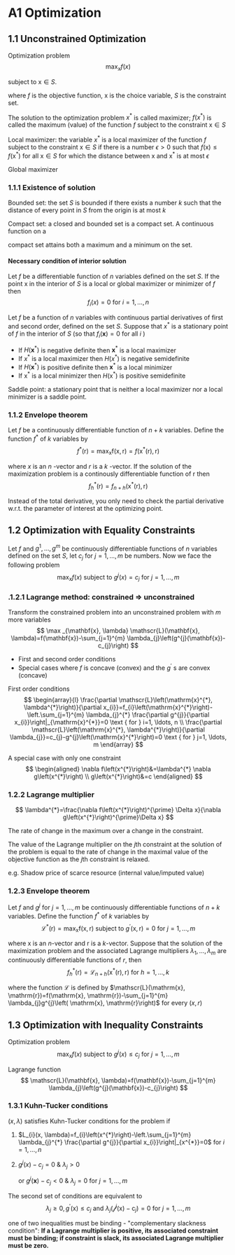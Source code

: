 # A1 Optimization

## 1.1 Unconstrained Optimization 

Optimization problem
$$
\max _{x} f(x)
$$

subject to $\mathrm{x} \in S$. 

where $f$ is the objective function, x is the choice variable, $S$ is the constraint set.

The solution to the optimization problem $x^{*}$ is called maximizer; $f\left(x^{*}\right)$ is called the maximum (value) of the function $f$ subject to the constraint $\mathrm{x} \in S$ 

Local maximizer: the variable $x^{*}$ is a local maximizer of the function $f$ subject to the constraint $\mathrm{x} \in S$ if there is a number $\epsilon>0$ such that $f(\mathrm{x}) \leq f\left(\mathrm{x}^{*}\right)$ for all $\mathrm{x} \in S$ for which the distance between $\mathrm{x}$ and $\mathrm{x}^{*}$ is at most $\epsilon$ 

Global maximizer

### 1.1.1 Existence of solution

Bounded set: the set $S$ is bounded if there exists a number $k$ such that the 
distance of every point in $S$ from the origin is at most $k$

Compact set: a closed and bounded set is a compact set. A continuous function on a 

compact set attains both a maximum and a minimum on the set.

#### Necessary condition of interior solution

Let $f$ be a differentiable function of $n$ variables defined on the set $S$. If the point x in the interior of $S$ is a local or global maximizer or minimizer of $f$ then
$$
f_{i}(x)=0 \text { for } i=1, \ldots, n
$$

Let $f$ be a function of $n$ variables with continuous partial derivatives of first and second order, defined on the set $S$. Suppose that $x^{*}$ is a stationary point of $f$ in the interior of $S$ (so that $f_{i}(\mathbf{x})=0$ for all $i$ )

- If $H\left(\mathbf{x}^{*}\right)$ is negative definite then $\mathbf{x}^{*}$ is a local maximizer
- If $x^{*}$ is a local maximizer then $H\left(x^{*}\right)$ is negative semidefinite
- If $H\left(\mathbf{x}^{*}\right)$ is positive definite then $\mathbf{x}^{*}$ is a local minimizer
- If $\mathrm{x}^{*}$ is a local minimizer then $H\left(\mathrm{x}^{*}\right)$ is positive semidefinite

Saddle point: a stationary point that is neither a local maximizer nor a local minimizer is a saddle point.

### 1.1.2 Envelope theorem

Let $f$ be a continuously differentiable function of $n+k$ variables. Define the function $f^{*}$ of $k$ variables by
$$
f^{*}(\mathrm{r})=\max _{\mathrm{x}} \mathrm{f}(\mathrm{x}, \mathrm{r})=f\left(\mathrm{x}^{*}(\mathrm{r}), \mathrm{r}\right)
$$

where $x$ is an $n$ -vector and $r$ is a $k$ -vector. If the solution of the maximization problem is a continously differentiable function of $\mathrm{r}$ then
$$
f_{h}^{*}(\mathrm{r})=f_{n+h}\left(\mathrm{x}^{*}(\mathrm{r}), \mathrm{r}\right)
$$

Instead of the total derivative, you only need to check the partial derivative w.r.t. the parameter of interest at the optimizing point.

## 1.2 Optimization with Equality Constraints

Let $f$ and $g^{1}, \ldots, g^{m}$ be continuously differentiable functions of $n$ variables defined on the set $S$, let $c_{j}$ for $j=1, \ldots, m$ be numbers. Now we face the following problem
$$
\max _{x} f(x) \text { subject to } g^{j}(x)=c_{j} \text { for } j=1, \ldots, m
$$

### .1.2.1 Lagrange method: constrained $\Rightarrow$ unconstrained

Transform the constrained problem into an unconstrained problem with $m$ more variables
$$
\max _{\mathbf{x}, \lambda} \mathscr{L}(\mathbf{x}, \lambda)=f(\mathbf{x})-\sum_{j=1}^{m} \lambda_{j}\left(g^{j}(\mathbf{x})-c_{j}\right)
$$

- First and second order conditions
- Special cases where $f$ is concave (convex) and the $g^{\prime}$ s are convex (concave)

First order conditions
$$
\begin{array}{l}
\frac{\partial \mathscr{L}\left(\mathrm{x}^{*}, \lambda^{*}\right)}{\partial x_{i}}=f_{i}\left(\mathrm{x}^{*}\right)-\left.\sum_{j=1}^{m} \lambda_{j}^{*} \frac{\partial g^{j}}{\partial x_{i}}\right|_{\mathrm{x}^{*}}=0 \text { for } i=1, \ldots, n \\
\frac{\partial \mathscr{L}\left(\mathrm{x}^{*}, \lambda^{*}\right)}{\partial \lambda_{j}}=c_{j}-g^{j}\left(\mathrm{x}^{*}\right)=0 \text { for } j=1, \ldots, m
\end{array}
$$

A special case with only one constraint
$$
\begin{aligned}
\nabla f\left(x^{*}\right)&=\lambda^{*} \nabla g\left(x^{*}\right) \\
g\left(x^{*}\right)&=c
\end{aligned}
$$

### 1.2.2 Lagrange multiplier

$$
\lambda^{*}=\frac{\nabla f\left(x^{*}\right)^{\prime} \Delta x}{\nabla g\left(x^{*}\right)^{\prime}\Delta x}
$$

The rate of change in the maximum over a change in the constraint.

The value of the Lagrange multiplier on the $j$th constraint at the solution of the problem is equal to the rate of change in the maximal value of the objective function as the $j$th constraint is relaxed. 

e.g. Shadow price of scarce resource (internal value/imputed value)

### 1.2.3 Envelope theorem

Let $f$ and $g^{j}$ for $j=1, \ldots, m$ be continuously differentiable functions of $n+k$ variables. Define the function $f^{*}$ of $k$ variables by
$$
\mathscr{L}^{*}(\mathrm{r})=\max _{\mathrm{x}} \mathrm{f}(\mathrm{x}, \mathrm{r}) \text { subject to } g^{\prime}(\mathrm{x}, \mathrm{r})=0 \text { for } j=1, \ldots, m
$$

where x is an $n$-vector and $\mathrm{r}$ is a $k$-vector. Suppose that the solution of the maximization problem and the associated Lagrange multipliers $\lambda_{1}, \ldots, \lambda_{m}$ are continuously differentiable functions of $r,$ then
$$
f_{h}^{*}(\mathrm{r})=\mathscr{L}_{n+h}\left(\mathrm{x}^{*}(\mathrm{r}), \mathrm{r}\right) \text { for } h=1, \ldots, k
$$

where the function $\mathscr{L}$ is defined by $\mathscr{L}(\mathrm{x}, \mathrm{r})=f(\mathrm{x}, \mathrm{r})-\sum_{j=1}^{m} \lambda_{j}g^{j}\left( \mathrm{x}, \mathrm{r}\right)$ for every $(x, r)$

## 1.3 Optimization with Inequality Constraints

Optimization problem
$$
\max _{x} f(x) \text { subject to } g^{j}(x) \leq c_{j} \text { for } j=1, \ldots, m
$$

Lagrange function
$$
\mathscr{L}(\mathbf{x}, \lambda)=f(\mathbf{x})-\sum_{j=1}^{m} \lambda_{j}\left(g^{j}(\mathbf{x})-c_{j}\right)
$$

### 1.3.1 Kuhn-Tucker conditions

$(x, \lambda)$ satisfies Kuhn-Tucker conditions for the problem if

1. $L_{i}(x, \lambda)=f_{i}\left(x^{*}\right)-\left.\sum_{j=1}^{m} \lambda_{j}^{*} \frac{\partial g^{j}}{\partial x_{i}}\right|_{x^{*}}=0$ for $i=1, \ldots, n$

2. $g^{j}(x)-c_{j}=0 \text{ & } \lambda_{j} > 0$ 

    or $g^{j}(\mathbf{x})-c_{j}<0 \text{ & } \lambda_{j}=0$ for $j=1, \ldots, m$ 

The second set of conditions are equivalent to
$$
\lambda_{j} \geq 0, g^{\prime}(\mathrm{x}) \leq c_{j} \text { and } \lambda_{j}\left(\mathscr{f}^{j}(\mathrm{x})-\mathrm{c}_{j}\right)=0 \text { for } j=1, \ldots, m
$$

one of two inequalities must be binding - "complementary slackness condition": **If a Lagrange multiplier is positive, its associated constraint must be binding; if constraint is slack, its associated Lagrange multiplier must be zero.**


